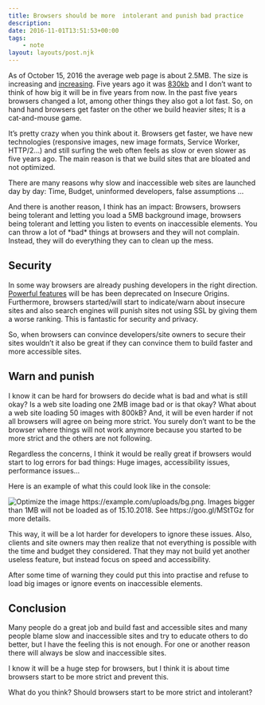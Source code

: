 ```yaml
---
title: Browsers should be more  intolerant and punish bad practice
description: 
date: 2016-11-01T13:51:53+00:00
tags:
    - note
layout: layouts/post.njk
---
```


As of October 15, 2016 the average web page is about 2.5MB. The size is increasing and [increasing](http://httparchive.org/trends.php?s=All&minlabel=Oct+15+2011&maxlabel=Oct+15+2016#bytesTotal&reqTotal). Five years ago it was [830kb](http://httparchive.org/interesting.php?a=All&l=Oct%2015%202011) and I don’t want to think of how big it will be in five years from now. In the past five years browsers changed a lot, among other things they also got a lot fast. So, on hand hand browsers get faster on the other we build heavier sites; It is a cat-and-mouse game.

It’s pretty crazy when you think about it. Browsers get faster, we have new technologies (responsive images, new image formats, Service Worker, HTTP/2…) and still surfing the web often feels as slow or even slower as five years ago. The main reason is that we build sites that are bloated and not optimized.

There are many reasons why slow and inaccessible web sites are launched day by day: Time, Budget, uninformed developers, false assumptions …

And there is another reason, I think has an impact: Browsers, browsers being tolerant and letting you load a 5MB background image, browsers being tolerant and letting you listen to events on inaccessible elements. You can throw a lot of \*bad\* things at browsers and they will not complain. Instead, they will do everything they can to clean up the mess.

Security
--------

In some way browsers are already pushing developers in the right direction. [Powerful features](https://sites.google.com/a/chromium.org/dev/Home/chromium-security/deprecating-powerful-features-on-insecure-origins) will be has been deprecated on Insecure Origins. Furthermore, browsers started/will start to indicate/warn about insecure sites and also search engines will punish sites not using SSL by giving them a worse ranking. This is fantastic for security and privacy.

So, when browsers can convince developers/site owners to secure their sites wouldn’t it also be great if they can convince them to build faster and more accessible sites.

Warn and punish
---------------

I know it can be hard for browsers do decide what is bad and what is still okay? Is a web site loading one 2MB image bad or is that okay? What about a web site loading 50 images with 800kB? And, it will be even harder if not all browsers will agree on being more strict. You surely don’t want to be the browser where things will not work anymore because you started to be more strict and the others are not following.

Regardless the concerns, I think it would be really great if browsers would start to log errors for bad things: Huge images, accessibility issues, performance issues…

Here is an example of what this could look like in the console:

![Optimize the image https://example.com/uploads/bg.png. Images bigger than 1MB will not be loaded as of 15.10.2018. See https://goo.gl/MStTGz for more details.](https://justmarkup.com/log/wp-content/uploads/2016/11/Bildschirmfoto-vom-2016-11-01-142557.png)

This way, it will be a lot harder for developers to ignore these issues. Also, clients and site owners may then realize that not everything is possible with the time and budget they considered. That they may not build yet another useless feature, but instead focus on speed and accessibility.

After some time of warning they could put this into practise and refuse to load big images or ignore events on inaccessible elements.

Conclusion
----------

Many people do a great job and build fast and accessible sites and many people blame slow and inaccessible sites and try to educate others to do better, but I have the feeling this is not enough. For one or another reason there will always be slow and inaccessible sites.

I know it will be a huge step for browsers, but I think it is about time browsers start to be more strict and prevent this.

What do you think? Should browsers start to be more strict and intolerant?